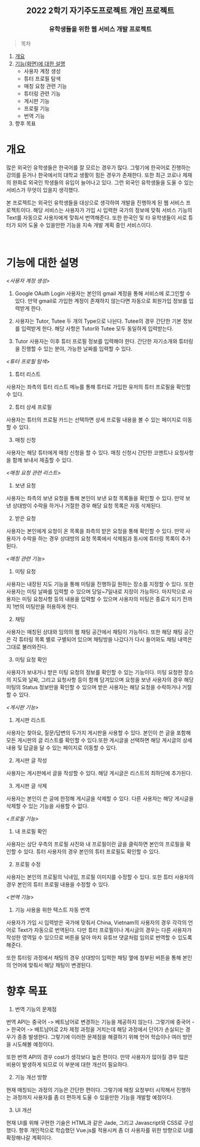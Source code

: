 ## <center>2022 2학기 자기주도프로젝트 개인 프로젝트<center>
### <center>유학생들을 위한 웹 서비스 개발 프로젝트<center>


 >목차
1. [개요](#-개요)
2. [기능(화면)에 대한 설명](#-기능에-대한-설명)
    - 사용자 계정 생성
    - 튜터 프로필 탐색
    - 매칭 요청 관련 기능
    - 튜터링 관련 기능
    - 게시판 기능
    - 프로필 기능
    - 번역 기능
3. 향후 목표



# 개요
많은 외국인 유학생들은 한국어를 잘 모르는 경우가 많다. 그렇기에 한국어로 진행하는 강의를 듣거나 한국에서의 대학교 생활이 힘든 경우가 존재한다. 또한 최근 코로나 제재의 완화로 외국인 학생들의 유입이 늘어나고 있다. 그런 외국인 유학생들을 도울 수 있는 서비스가 무엇이 있을지 생각했다.

본 프로젝트는 외국인 유학생들을 대상으로 생각하여 개발을 진행하게 된 웹 서비스 프로젝트이다. 해당 서비스는 사용자가 가입 시 입력한 국가의 정보에 맞춰 서비스 기능의 Text를 자동으로 사용자에게 맞춰서 번역해준다. 또한 한국인 및 타 유학생들이 서로 튜터가 되어 도울 수 있을만한 기능을 지속 개발 계획 중인 서비스이다.

<br>

# 기능에 대한 설명

*<사용자 계정 생성>*
1. Google OAuth Login
 사용자는 본인의 gmail 계정을 통해 서비스에 로그인할 수 있다. 만약 gmail로 가입한 계정이 존재하지 않는다면 자동으로 회원가입 정보를 입력받게 한다.

2. 사용자는 Tutor, Tutee 두 개의 Type으로 나뉜다. Tutee의 경우 간단한 기본 정보를 입력받게 한다. 해당 사항은 Tutor와 Tutee 모두 동일하게 입력받는다.

3. Tutor 사용자는 이후 튜터 프로필 정보를 입력해야 한다. 간단한 자기소개와 튜터링을 진행할 수 있는 분야, 가능한 날짜를 입력할 수 있다.

*<튜터 프로필 탐색>*
1. 튜터 리스트

사용자는 좌측의 튜터 리스트 메뉴를 통해 튜터로 가입한 유저의 튜터 프로필을 확인할 수 있다. 

2. 튜터 상세 프로필

사용자는 튜터의 프로필 카드는 선택하면 상세 프로필 내용을 볼 수 있는 페이지로 이동할 수 있다.

3. 매칭 신청

사용자는 해당 튜터에게 매칭 신청을 할 수 있다. 매칭 신청시 간단한 코멘트나 요청사항을 함께 보내서 제출할 수 있다.

*<매칭 요청 관련 리스트>*
1. 보낸 요청

사용자는 좌측의 보낸 요청을 통해 본인이 보낸 요청 목록들을 확인할 수 있다. 만약 보낸 상대방이 수락을 하거나 거절한 경우 해당 요청 목록은 자동  삭제된다.

2. 받은 요청

사용자는 본인에게 요청이 온 목록을 좌측의 받은 요청을 통해 확인할 수 있다. 만약 사용자가 수락을 하는 경우 상대방의 요청 목록에서 삭제됨과 동시에 튜터링 목록이 추가된다.

*<매칭 관련 기능>*

1. 미팅 요청

사용자는 내장된 지도 기능을 통해 미팅을 진행하길 원하는 장소를 지정할 수 있다. 또한 사용자는 미팅 날짜를 입력할 수 있으며 당일~7일내로 지정이 가능하다. 마지막으로 사용자는 미팅 요청사항 등의 내용을 입력할 수 있으며 사용자의 미팅은 종료가 되기 전까지 1번의 미팅만을 허용하게 한다.

2. 채팅

사용자는 매칭된 상대와 임의의 웹 채팅 공간에서 채팅이 가능하다. 또한 해당 채팅 공간은 각 튜터링 목록 별로 구별되어 있으며 채팅방을 나갔다가 다시 들어와도 채팅 내역은 그대로 불러와진다.

3. 미팅 요청 확인

사용자가 보내거나 받은 미팅 요청의 정보를 확인할 수 있는 기능이다. 미팅 요청한 장소의 지도와 날짜, 그리고 요청사항 등이 함께 담겨있으며 요청을 보낸 사용자의 경우 해당 미팅의 Status 정보만을 확인할 수 있으며 받은 사용자는 해당 요청을 수락하거나 거절할 수 있다.

*<게시판 기능>*

1. 게시판 리스트

사용자는 찾아요, 질문/답변의 두가지 게시판을 사용할 수 있다. 본인이 쓴 글을 포함해 모든 게시판의 글 리스트를 확인할 수 있다.또한 게시글을 선택하면 해당 게시글의 상세 내용 및 답글을 달 수 있는 페이지로 이동할 수 있다.

2. 게시판 글 작성

사용자는 게시판에서 글을 작성할 수 있다. 해당 게시글은 리스트의 최하단에 추가된다.

3. 게시판 글 삭제

사용자는 본인이 쓴 글에 한정해 게시글을 삭제할 수 있다. 다른 사용자는 해당 게시글을 삭제할 수 있는 기능을 사용할 수 없다.

*<프로필 기능>*

1. 내 프로필 확인

사용자는 상단 우측의 프로필 사진와 내 프로필이란 글을 클릭하면 본인의 프로필을 확인할 수 있다. 튜터 사용자의 경우 본인의 튜터 프로필도 확인할 수 있다.

2. 프로필 수정

사용자는 본인의 프로필의 닉네임, 프로필 이미지를 수정할 수 있다. 또한 튜터 사용자의 경우 본인의 튜터 프로필 내용을 수정할 수 있다.

*<번역 기능>*

1. 기능 사용을 위한 텍스트 자동 번역

사용자가 가입 시 입력받은 국가에 맞춰서 China, Vietnam의 사용자의 경우 각각의 언어로 Text가 자동으로 번역된다. 다만 튜터 프로필이나 게시글의 경우는 다른 사용자가 작성한 영역일 수 있으므로 버튼을 달아 마치 유튜브 댓글처럼 임의로 번역할 수 있도록 해준다.

또한 튜터링 과정에서 채팅의 경우 상대방이 입력한 채팅 옆에 첨부된 버튼을 통해 본인의 언어에 맞춰서 해당 채팅이 변경된다.

# 향후 목표

1. 번역 기능의 문제점

번역 API는 중국어 -> 베트남어로 변경하는 기능을 제공하지 않는다. 그렇기에 중국어 -> 한국어 -> 베트남어로 2차 제정 과정을 거치는데 해당 과정에서 단어가 손실되는 경우가 종종 발생한다. 그렇기에 이러한 문제점을 해결하기 위해 언어 학습이나 여러 방안을 시도해볼 예정이다.

또한 번역 API의 경우 cost가 생각보다 높은 편이다. 만약 사용자가 많아질 경우 많은 비용이 발생하게 되므로 이 부분에 대한 개선이 필요하다.

2. 기능 개선 방향

현재 매칭되는 과정의 기능은 간단한 편이다. 그렇기에 매칭 요청부터 시작해서 진행하는 과정까지 사용자를 좀 더 편하게 도울 수 있을만한 기능을 개발할 예정이다.

3. UI 개선

현재 UI를 위해 구현한 기술은 HTML과 같은 Jade, 그리고 Javascript와 CSS로 구성했다. 향후 개인적으로 학습했던 Vue.js를 적용시켜 좀 더 사용자를 위한 방향으로 UI를 확장해나갈 계획이다.






